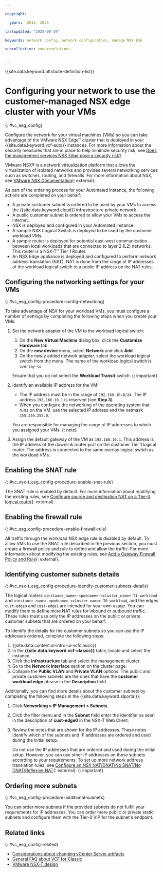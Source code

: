 ```yaml
---

copyright:

  years:  2016, 2025

lastupdated: "2025-08-19"

keywords: network config, network configuration, manage NSX ESG

subcollection: vmwaresolutions


---
```


{{site.data.keyword.attribute-definition-list}}

# Configuring your network to use the customer-managed NSX edge cluster with your VMs
{: #vc_esg_config}

Configure the network for your virtual machines (VMs) so you can take advantage of the VMware NSX Edge™ cluster that is deployed in your {{site.data.keyword.vcf-auto}} instances. For more information about the security measures that are in place to help minimize security risk, see [Does the management services NSX Edge pose a security risk?](/docs/vmwaresolutions?topic=vmwaresolutions-faq-vmwaresolutions#faq-mgmt-nsx)

VMware NSX® is a network virtualization platform that allows the virtualization of isolated networks and provides several networking services such as switches, routing, and firewalls. For more information about NSX, see [VMware NSX Documentation](https://techdocs.broadcom.com/us/en/vmware-cis/nsx/vmware-nsx/4-2/migration-guide/nsx-t-data-center-migration-guide.html){: external}.

As part of the ordering process for your Automated instance, the following actions are completed on your behalf:
* A private customer subnet is ordered to be used by your VMs to access the {{site.data.keyword.cloud}} infrastructure private network.
* A public customer subnet is ordered to allow your VMs to access the internet.
* NSX is deployed and configured in your Automated instance.
* A sample NSX Logical Switch is deployed to be used by the customer workload VMs.
* A sample router is deployed for potential east-west communication between local workloads that are connected to layer 2 (L2) networks. This router is a NSX-T™ Tier 1 Router.
* An NSX Edge appliance is deployed and configured to perform network address translation (NAT). NAT is done from the range of IP addresses of the workload logical switch to a public IP address on the NAT rules.

## Configuring the networking settings for your VMs
{: #vc_esg_config-procedure-config-networking}

To take advantage of NSX for your workload VMs, you must configure a number of settings by completing the following steps when you create your VMs:

1. Set the network adapter of the VM to the workload logical switch:
   1. On the **New Virtual Machine** dialog box, click the **Customize Hardware** tab.
   2. On the **new device** menu, select **Network** and click **Add**.
   3. On the newly added network adapter, select the workload logical switch from the menu. The name of the workload logical switch is `overlay-ls`

   Ensure that you do not select the **Workload Transit** switch.
   {: important}

2. Identify an available IP address for the VM:
   *  The IP address must be in the range of `192.168.10.0/24`. The IP address `192.168.10.1` is reserved (see **Step 3**).
   *  When you configure the networking of the operating system that runs on the VM, use the selected IP address and the netmask `255.255.255.0`.

   You are responsible for managing the range of IP addresses to which you assigned your VMs.
   {: note}

3. Assign the default gateway of the VM as `192.168.10.1`. This address is the IP address of the downlink router port on the customer Tier 1 logical router. The address is connected to the same overlay logical switch as the workload VMs.

## Enabling the SNAT rule
{: #vc_nsx-t_esg_config-procedure-enable-snat-rule}

The SNAT rule is enabled by default. For more information about modifying the existing rules, see [Configure source and destination NAT on a Tier-0 logical router](https://techdocs.broadcom.com/us/en/vmware-cis/nsx/nsxt-dc/3-2/administration-guide/manager-mode/advanced-nat/nat/tier-0-nat/configure-source-and-destination-nat-on-a-tier-0-router.html){: external}.

## Enabling the firewall rule
{: #vc_esg_config-procedure-enable-firewall-rule}

All traffic through the workload NSX edge rule is disabled by default. To allow VMs to use the SNAT rule described in the previous section, you must create a firewall policy and rule to define and allow the traffic. For more information about modifying the existing rules, see [Add a Gateway Firewall Policy and Rule](https://techdocs.broadcom.com/us/en/vmware-cis/nsx/nsxt-dc/3-2/administration-guide/security/gateway-firewall/add-a-gateway-firewall-policy-and-rule.html){: external}.

## Identifying customer subnets details
{: #vc_nsx-t_esg_config-procedure-identify-customer-subnets-details}

The logical routers `<instance_name>-<podname>-<cluster_name>-T1-workload` and `<instance_name>-<podname>-<cluster_name>-T0-workload`, and the edges `cust-edge0` and `cust-edge1` are intended for your own usage. You can modify them to define more NAT rules for inbound or outbound traffic. These rules must use only the IP addresses on the public or private customer subnets that are ordered on your behalf.

To identify the details for the customer subnets so you can use the IP addresses ordered, complete the following steps:

1. {{site.data.content.ol-intro-ui-vcfclassic}}
2. In the **{{site.data.keyword.vcf-classic}}** table, locate and select the instance.
3. Click the **Infrastructure** tab and select the management cluster.
4. Go to the **Network interface** section on the cluster page.
5. Collapse the **Public VLAN** and **Private VLAN** options. The public and private customer subnets are the ones that have the **customer workload edge** phrase in the **Description** field.

Additionally, you can find more details about the customer subnets by completing the following steps in the {{site.data.keyword.slportal}}:

1. Click **Networking > IP Management > Subnets**.
2. Click the filter menu and in the **Subnet** field enter the identifier as seen in the description of **cust-edge0** in the NSX-T Web Client.
3. Review the notes that are shown for the IP addresses. These notes identify which of the subnets and IP addresses are ordered and used during the initial setup.

   Do not use the IP addresses that are ordered and used during the initial setup. However, you can use other IP addresses on these subnets according to your requirements. To set up more network address translation rules, see [Configure an NSX NAT/DNAT/No SNAT/No DNAT/Reflexive NAT](https://techdocs.broadcom.com/us/en/vmware-cis/nsx/vmware-nsx/4-2/administration-guide/network-address-translation/configure-an-nsx-nat.html){: external}.
   {: important}

## Ordering more subnets
{: #vc_esg_config-procedure-additional-subnets}

You can order more subnets if the provided subnets do not fulfill your requirements for IP addresses. You can order more public or private static subnets and configure them with the Tier-0 VIP for the subnet's endpoint.

## Related links
{: #vc_esg_config-related}

* [Considerations about changing vCenter Server artifacts](/docs/vmwaresolutions?topic=vmwaresolutions-vcenter_chg_impact#vcenter_chg_impact)
* [General FAQ about VCF for Classic](/docs/vmwaresolutions?topic=vmwaresolutions-faq-vmwaresolutions)
* [VMware NSX-T design](/docs/vmwaresolutions?topic=vmwaresolutions-nsx-t-design)
